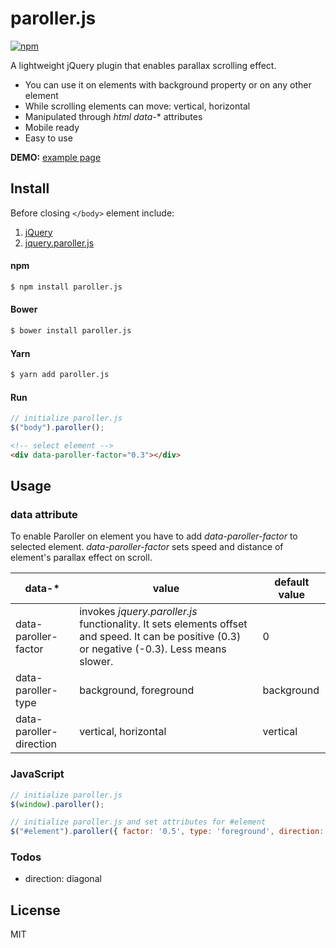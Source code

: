 # paroller.js

[![npm](https://img.shields.io/npm/v/paroller.js.svg)](https://www.npmjs.com/package/paroller.js)

A lightweight jQuery plugin that enables parallax scrolling effect.
  - You can use it on elements with background property or on any other element
  - While scrolling elements can move: vertical, horizontal
  - Manipulated through *html data-** attributes
  - Mobile ready
  - Easy to use

**DEMO:** [example page](https://tgomilar.github.io/paroller.js/)

## Install
Before closing ```</body>``` element include:

1. [jQuery](http://jquery.com/download/)
2. [jquery.paroller.js](https://github.com/tgomilar/paroller.js/tree/master/dist)


#### npm
```sh
$ npm install paroller.js
```
#### Bower
```sh
$ bower install paroller.js
```
#### Yarn
```sh
$ yarn add paroller.js
```
#### Run
```javascript
// initialize paroller.js
$("body").paroller();
```
```html
<!-- select element -->
<div data-paroller-factor="0.3"></div>
```

## Usage
### data attribute
To enable Paroller on element you have to add *data-paroller-factor* to selected element. 
*data-paroller-factor* sets speed and distance of element's parallax effect on scroll. 


| data-* | value | default value |
| ------ | ------ | ------ |
| data-paroller-factor | invokes *jquery.paroller.js* functionality. It sets elements offset and speed. It can be positive (0.3) or negative (-0.3). Less means slower. | 0 |
| data-paroller-type | background, foreground | background |
| data-paroller-direction | vertical, horizontal | vertical |

### JavaScript
```javascript
// initialize paroller.js
$(window).paroller();
```
```javascript
// initialize paroller.js and set attributes for #element
$("#element").paroller({ factor: '0.5', type: 'foreground', direction: 'horizontal' });
```

### Todos

 - direction: diagonal

License
----

MIT

